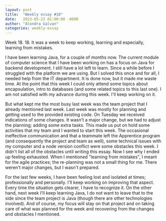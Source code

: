 ```yaml
---
layout: post
title:  "Weekly essay #18"
date:   2023-05-22 01:00:00 -0600
author: "Alondra Galvan"
categories: weekly-essay
---
```



Week 18. 18. It was a week to keep working, learning and especially, learning from mistakes. 

I have been learning Java, for a couple of months now. The current module of computer science that I have been working on has a focus on Java for backend development. I still have a lot left to learn. Since a while before I struggled with the platform we are using. But I solved this once and for all, I needed help from the IT department. It is done now, but it made me waste time. At the point that this week I could only attend some topics about encapsulation, intro to databases (and some related topics to this last one). I am not satisfied with my advance during this week. I'll keep working on it.

But what kept me the most busy last week was the team project that I already mentioned last week. Last week was mostly for planning and getting used to the provided existing code. On Tuesday we received indications of some changes. It wasn't a major change, but we had to adjust the planning; adding some extra tasks. This made us put on hold some activities that my team and I wanted to start this week. The occasional ineffective communication and that a teammate left the Apprentice program (and consequently the project and team as well), some technical issues with my computer and a node version conflict were some obstacles this week. I didn't list all of the obstacles until writing this essay. Now I see why I ended up feeling exhausted. When I mentioned "learning from mistakes", I meant for the agile practices; the re-planning was not a small thing for me. There weren't major changes, but I wasn't prepared.

For the last few weeks, I have been feeling lost and isolated at times; professionally and personally. I'll keep working on improving that aspect. Every time the situation gets clearer, I have to recognize it.
On the other hand, next week I'll keep learning Java, I do not want to leave that to the side since the team project is Java (though there are other technologies involved). And of course, my focus will stay on that project and on taking care of what was planned for the week and recovering from the changes and obstacles I mentioned.
